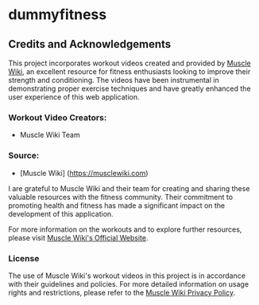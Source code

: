 # dummyfitness

## Credits and Acknowledgements

This project incorporates workout videos created and provided by [Muscle Wiki](https://musclewiki.com), an excellent resource for fitness enthusiasts looking to improve their strength and conditioning. The videos have been instrumental in demonstrating proper exercise techniques and have greatly enhanced the user experience of this web application.

### Workout Video Creators:
- Muscle Wiki Team

### Source:
- [Muscle Wiki] (https://musclewiki.com)

I are grateful to Muscle Wiki and their team for creating and sharing these valuable resources with the fitness community. Their commitment to promoting health and fitness has made a significant impact on the development of this application.

For more information on the workouts and to explore further resources, please visit [Muscle Wiki's Official Website](https://musclewiki.com).

### License
The use of Muscle Wiki's workout videos in this project is in accordance with their guidelines and policies. For more detailed information on usage rights and restrictions, please refer to the [Muscle Wiki Privacy Policy](https://musclewiki.com/privacy-policy).



